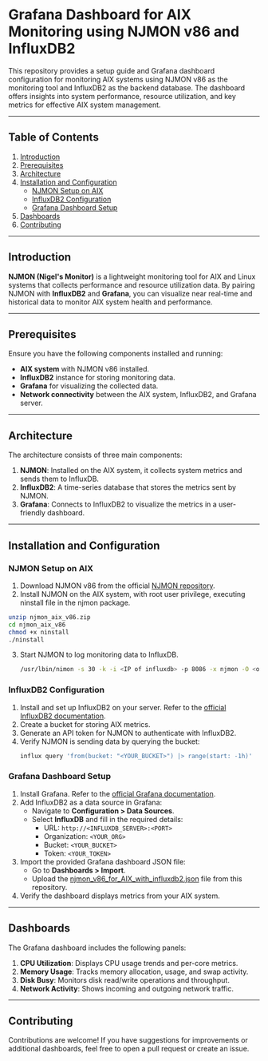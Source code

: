 # Grafana Dashboard for AIX Monitoring using NJMON v86 and InfluxDB2

This repository provides a setup guide and Grafana dashboard configuration for monitoring AIX systems using NJMON v86 as the monitoring tool and InfluxDB2 as the backend database. The dashboard offers insights into system performance, resource utilization, and key metrics for effective AIX system management.

---

## Table of Contents

1. [Introduction](#introduction)
2. [Prerequisites](#prerequisites)
3. [Architecture](#architecture)
4. [Installation and Configuration](#installation-and-configuration)
   - [NJMON Setup on AIX](#njmon-setup-on-aix)
   - [InfluxDB2 Configuration](#influxdb2-configuration)
   - [Grafana Dashboard Setup](#grafana-dashboard-setup)
5. [Dashboards](#dashboards)
6. [Contributing](#contributing)

---

## Introduction

**NJMON (Nigel's Monitor)** is a lightweight monitoring tool for AIX and Linux systems that collects performance and resource utilization data. By pairing NJMON with **InfluxDB2** and **Grafana**, you can visualize near real-time and historical data to monitor AIX system health and performance.

---

## Prerequisites

Ensure you have the following components installed and running:

- **AIX system** with NJMON v86 installed.
- **InfluxDB2** instance for storing monitoring data.
- **Grafana** for visualizing the collected data.
- **Network connectivity** between the AIX system, InfluxDB2, and Grafana server.

---

## Architecture

The architecture consists of three main components:

1. **NJMON**: Installed on the AIX system, it collects system metrics and sends them to InfluxDB.
2. **InfluxDB2**: A time-series database that stores the metrics sent by NJMON.
3. **Grafana**: Connects to InfluxDB2 to visualize the metrics in a user-friendly dashboard.

---

## Installation and Configuration

### NJMON Setup on AIX

1. Download NJMON v86 from the official [NJMON repository](https://nmon.sourceforge.io/pmwiki.php?n=Site.Njmon).
2. Install NJMON on the AIX system, with root user privilege, executing ninstall file in the njmon package.
  ```bash
unzip njmon_aix_v86.zip
cd njmon_aix_v86
chmod +x ninstall
./ninstall
   ```  
3. Start NJMON to log monitoring data to InfluxDB.
   ```bash
   /usr/lbin/nimon -s 30 -k -i <IP of influxdb> -p 8086 -x njmon -O <organization-name> -T <API-Token-with-write-access-to-bucket>
   ```

### InfluxDB2 Configuration

1. Install and set up InfluxDB2 on your server. Refer to the [official InfluxDB2 documentation](https://docs.influxdata.com/influxdb/v2/install/).
2. Create a bucket for storing AIX metrics.
3. Generate an API token for NJMON to authenticate with InfluxDB2.
4. Verify NJMON is sending data by querying the bucket:
   ```bash
   influx query 'from(bucket: "<YOUR_BUCKET>") |> range(start: -1h)'
   ```

### Grafana Dashboard Setup

1. Install Grafana. Refer to the [official Grafana documentation](https://grafana.com/docs/grafana/latest/installation/).
2. Add InfluxDB2 as a data source in Grafana:
   - Navigate to **Configuration > Data Sources**.
   - Select **InfluxDB** and fill in the required details:
     - URL: `http://<INFLUXDB_SERVER>:<PORT>`
     - Organization: `<YOUR_ORG>`
     - Bucket: `<YOUR_BUCKET>`
     - Token: `<YOUR_TOKEN>`
3. Import the provided Grafana dashboard JSON file:
   - Go to **Dashboards > Import**.
   - Upload the [njmon_v86_for_AIX_with_influxdb2.json](https://github.com/regmianp/AIXnjmondashboard/blob/main/njmon_v86_for_AIX_with_influxdb2.json) file from this repository.
4. Verify the dashboard displays metrics from your AIX system.

---

## Dashboards

The Grafana dashboard includes the following panels:

1. **CPU Utilization**: Displays CPU usage trends and per-core metrics.
2. **Memory Usage**: Tracks memory allocation, usage, and swap activity.
3. **Disk Busy**: Monitors disk read/write operations and throughput.
4. **Network Activity**: Shows incoming and outgoing network traffic.

---

## Contributing

Contributions are welcome! If you have suggestions for improvements or additional dashboards, feel free to open a pull request or create an issue.

